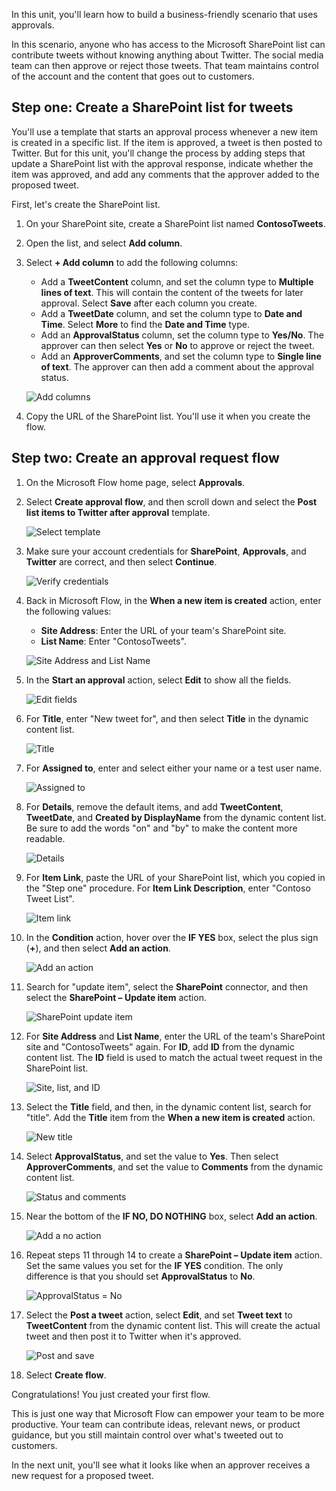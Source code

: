 In this unit, you'll learn how to build a business-friendly scenario that uses approvals.

In this scenario, anyone who has access to the Microsoft SharePoint list can contribute tweets without knowing anything about Twitter. The social media team can then approve or reject those tweets. That team maintains control of the account and the content that goes out to customers. 

## Step one: Create a SharePoint list for tweets

You'll use a template that starts an approval process whenever a new item is created in a specific list. If the item is approved, a tweet is then posted to Twitter. But for this unit, you'll change the process by adding steps that update a SharePoint list with the approval response, indicate whether the item was approved, and add any comments that the approver added to the proposed tweet. 

First, let's create the SharePoint list.

1. On your SharePoint site, create a SharePoint list named **ContosoTweets**.
1. Open the list, and select **Add column**.
1. Select **+ Add column** to add the following columns:

    - Add a **TweetContent** column, and set the column type to **Multiple lines of text**. This will contain the content of the tweets for later approval. Select **Save** after each column you create.
    - Add a **TweetDate** column, and set the column type to **Date and Time**. Select **More** to find the **Date and Time** type.
    - Add an **ApprovalStatus** column, set the column type to **Yes/No**. The approver can then select **Yes** or **No** to approve or reject the tweet.
    - Add an **ApproverComments**, and set the column type to **Single line of text**. The approver can then add a comment about the approval status.

    ![Add columns](../media/new-columns.png)

1. Copy the URL of the SharePoint list. You'll use it when you create the flow.

## Step two: Create an approval request flow
1. On the Microsoft Flow home page, select **Approvals**.

1. Select **Create approval flow**, and then scroll down and select the **Post list items to Twitter after approval** template. 

    ![Select template](../media/create-approval.png)

1. Make sure your account credentials for **SharePoint**, **Approvals**, and **Twitter** are correct, and then select **Continue**. 

    ![Verify credentials](../media/verify-credentials.png)

1. Back in Microsoft Flow, in the **When a new item is created** action, enter the following values:

    * **Site Address**: Enter the URL of your team's SharePoint site.
    * **List Name**: Enter "ContosoTweets".

    ![Site Address and List Name](../media/site-address.png)

1. In the **Start an approval** action, select **Edit** to show all the fields. 

    ![Edit fields](../media/edit-all-fields.png)

1. For **Title**, enter "New tweet for", and then select **Title** in the dynamic content list. 

    ![Title](../media/tweet-title.png)

1. For **Assigned to**, enter and select either your name or a test user name. 

    ![Assigned to](../media/tweet-assigned-to.png)

1. For **Details**, remove the default items, and add **TweetContent**, **TweetDate**, and **Created by DisplayName** from the dynamic content list. Be sure to add the words "on" and "by" to make the content more readable. 

    ![Details](../media/tweet-details.png)

1. For **Item Link**, paste the URL of your SharePoint list, which you copied in the "Step one" procedure. For **Item Link Description**, enter "Contoso Tweet List". 

    ![Item link](../media/tweet-item-link.png)

1. In the **Condition** action, hover over the **IF YES** box, select the plus sign (**+**), and then select **Add an action**. 

    ![Add an action](../media/add-an-action.png)

1. Search for "update item", select the **SharePoint** connector, and then select the **SharePoint – Update item** action.

    ![SharePoint update item](../media/update-item.png)

1. For **Site Address** and **List Name**, enter the URL of the team's SharePoint site and "ContosoTweets" again. For **ID**, add **ID** from the dynamic content list. The **ID** field is used to match the actual tweet request in the SharePoint list.

    ![Site, list, and ID](../media/address-list-id.png)

1. Select the **Title** field, and then, in the dynamic content list, search for "title". Add the **Title** item from the **When a new item is created** action. 

    ![New title](../media/add-title.png)

1. Select **ApprovalStatus**, and set the value to **Yes**. Then select **ApproverComments**, and set the value to **Comments** from the dynamic content list. 

    ![Status and comments](../media/approver-status.png)

1. Near the bottom of the **IF NO, DO NOTHING** box, select **Add an action**.

    ![Add a no action](../media/add-a-no-action.png)

1. Repeat steps 11 through 14 to create a **SharePoint – Update item** action. Set the same values you set for the **IF YES** condition. The only difference is that you should set **ApprovalStatus** to **No**. 

    ![ApprovalStatus = No](../media/status-no.png)

1. Select the **Post a tweet** action, select **Edit**, and set **Tweet text** to **TweetContent** from the dynamic content list. This will create the actual tweet and then post it to Twitter when it's approved. 

    ![Post and save](../media/post-tweet.png)

1. Select **Create flow**.

Congratulations! You just created your first flow. 

This is just one way that Microsoft Flow can empower your team to be more productive. Your team can contribute ideas, relevant news, or product guidance, but you still maintain control over what's tweeted out to customers.

In the next unit, you'll see what it looks like when an approver receives a new request for a proposed tweet.
